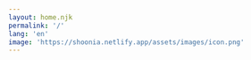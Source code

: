 ```yaml
---
layout: home.njk
permalink: '/'
lang: 'en'
image: 'https://shoonia.netlify.app/assets/images/icon.png'
---
```

